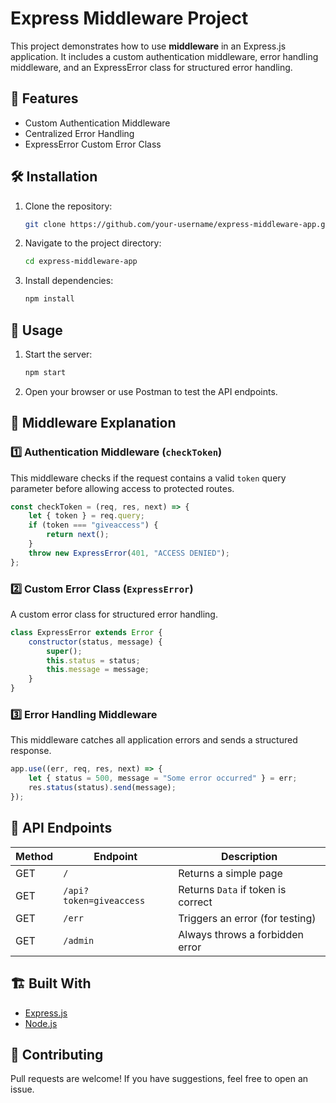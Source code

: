 # Express Middleware Project

This project demonstrates how to use **middleware** in an Express.js application. It includes a custom authentication middleware, error handling middleware, and an ExpressError class for structured error handling.

## 🚀 Features
- Custom Authentication Middleware
- Centralized Error Handling
- ExpressError Custom Error Class

## 🛠️ Installation

1. Clone the repository:
   ```sh
   git clone https://github.com/your-username/express-middleware-app.git
   ```

2. Navigate to the project directory:
   ```sh
   cd express-middleware-app
   ```

3. Install dependencies:
   ```sh
   npm install
   ```

## 📌 Usage

1. Start the server:
   ```sh
   npm start
   ```

2. Open your browser or use Postman to test the API endpoints.

## 📜 Middleware Explanation

### 1️⃣ Authentication Middleware (`checkToken`)
This middleware checks if the request contains a valid `token` query parameter before allowing access to protected routes.
```js
const checkToken = (req, res, next) => {
    let { token } = req.query;
    if (token === "giveaccess") {
        return next();
    }
    throw new ExpressError(401, "ACCESS DENIED");
};
```

### 2️⃣ Custom Error Class (`ExpressError`)
A custom error class for structured error handling.
```js
class ExpressError extends Error {
    constructor(status, message) {
        super();
        this.status = status;
        this.message = message;
    }
}
```

### 3️⃣ Error Handling Middleware
This middleware catches all application errors and sends a structured response.
```js
app.use((err, req, res, next) => {
    let { status = 500, message = "Some error occurred" } = err;
    res.status(status).send(message);
});
```

## 📌 API Endpoints

| Method | Endpoint      | Description |
|--------|-------------|-------------|
| GET    | `/`         | Returns a simple page |
| GET    | `/api?token=giveaccess` | Returns `Data` if token is correct |
| GET    | `/err`      | Triggers an error (for testing) |
| GET    | `/admin`    | Always throws a forbidden error |

## 🏗️ Built With
- [Express.js](https://expressjs.com/)
- [Node.js](https://nodejs.org/)

## 🤝 Contributing
Pull requests are welcome! If you have suggestions, feel free to open an issue.
